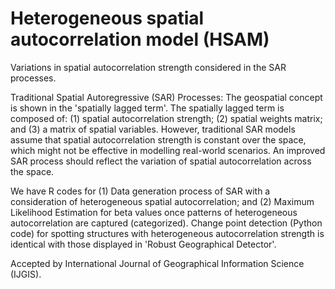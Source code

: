 # Heterogeneous spatial autocorrelation model (HSAM)
Variations in spatial autocorrelation strength considered in the SAR processes.

Traditional Spatial Autoregressive (SAR) Processes: The geospatial concept is shown in the 'spatially lagged term'. The spatially lagged term is composed of: (1) spatial autocorrelation strength; (2) spatial weights matrix; and (3) a matrix of spatial variables. However, traditional SAR models assume that spatial autocorrelation strength is constant over the space, which might not be effective in modelling real-world scenarios. An improved SAR process should reflect the variation of spatial autocorrelation across the space. 

We have R codes for (1) Data generation process of SAR with a consideration of heterogeneous spatial autocorrelation; and (2) Maximum Likelihood Estimation for beta values once patterns of heterogeneous autocorrelation are captured (categorized). Change point detection (Python code) for spotting structures with heterogeneous autocorrelation strength is identical with those displayed in 'Robust Geographical Detector'. 

Accepted by International Journal of Geographical Information Science (IJGIS).


